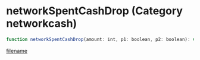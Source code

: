 # networkSpentCashDrop (Category networkcash)

```js
function networkSpentCashDrop(amount: int, p1: boolean, p2: boolean): void
```

[filename](networkSpentCashDrop_m.md ':include')